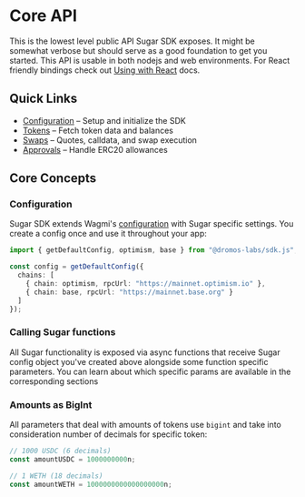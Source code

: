 # Core API

This is the lowest level public API Sugar SDK exposes. It might be somewhat verbose but should serve as a good foundation to get you started. This API is usable in both nodejs and web environments. For React friendly bindings check out [Using with React](/using-react) docs.

## Quick Links

- [Configuration](/api/config) – Setup and initialize the SDK
- [Tokens](/api/tokens) – Fetch token data and balances
- [Swaps](/api/swaps) – Quotes, calldata, and swap execution
- [Approvals](/api/approvals) – Handle ERC20 allowances

## Core Concepts

### Configuration

Sugar SDK extends Wagmi's [configuration](https://wagmi.sh/core/api/createConfig#config) with Sugar specific settings. You create a config once and use it throughout your app:

```typescript
import { getDefaultConfig, optimism, base } from "@dromos-labs/sdk.js";

const config = getDefaultConfig({
  chains: [
    { chain: optimism, rpcUrl: "https://mainnet.optimism.io" },
    { chain: base, rpcUrl: "https://mainnet.base.org" }
  ]
});
```

### Calling Sugar functions

All Sugar functionality is exposed via async functions that receive Sugar config object you've created above alongside some function specific parameters. You can learn about which specific params are available in the corresponding sections

### Amounts as BigInt

All parameters that deal with amounts of tokens use `bigint` and take into consideration number of decimals for specific token:

```typescript
// 1000 USDC (6 decimals)
const amountUSDC = 1000000000n;

// 1 WETH (18 decimals)
const amountWETH = 1000000000000000000n;
```
